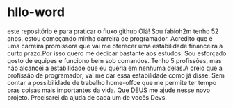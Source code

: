 # hllo-word
este repositório é para praticar o fluxo github
Olá! Sou fabioh2m tenho 52 anos, estou começando minha carreira de programador. Acredito que é uma carreira promissora que vai me oferecer uma estabilidade financeira a curto prazo.Por isso quero me dedicar bastante aos estudos. Sou esforçado gosto de equipes e funciono bem sob comandos. Tenho 5 profissões, mas não alcancei a estabilidade que eu queria em nenhuma delas.A creio que a profissão de programador, vai me dar essa estabilidade como já disse. Sem contar a possibilidade de trabalho home-offce que me permite ter tempo pras coisas mais importantes da vida. Que DEUS me ajude nesse novo projeto. Precisarei da ajuda de cada um de vocês Devs.

